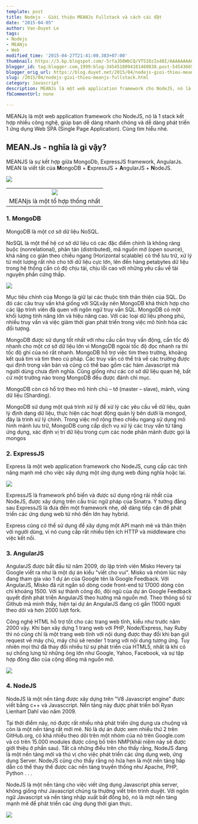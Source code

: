 ```yaml
---
template: post
title: Nodejs - Giới thiệu MEANJs Fullstack và cách cài đặt
date: "2015-04-05"
author: Van-Duyet Le
tags:
- Nodejs
- MEANjs
- Web
modified_time: '2015-04-27T21:41:00.383+07:00'
thumbnail: https://3.bp.blogspot.com/-5rfaJD0WbCQ/VT5I0zIo48I/AAAAAAAACbA/Z3PvVUVO7Vo/s1600/meanjs-intro.png
blogger_id: tag:blogger.com,1999:blog-3454518094181460838.post-5454366534033840823
blogger_orig_url: https://blog.duyet.net/2015/04/nodejs-gioi-thieu-meanjs-fullstack.html
slug: /2015/04/nodejs-gioi-thieu-meanjs-fullstack.html
category: Javascript
description: MEANJs là một web application framework cho NodeJS, nó là 1 stack kết hợp nhiều công nghệ, giúp bạn dễ dàng nhanh chóng và dễ dàng phát triển 1 ứng dụng Web SPA (Single Page Application). Cùng tìm hiểu nhé.
fbCommentUrl: none

---
```


MEANJs là một web application framework cho NodeJS, nó là 1 stack kết hợp nhiều công nghệ, giúp bạn dễ dàng nhanh chóng và dễ dàng phát triển 1 ứng dụng Web SPA (Single Page Application). Cùng tìm hiểu nhé.  

## MEAN.Js - nghĩa là gì vậy? 

  
MEANJS là sự kết hợp giữa MongoDb, ExpressJS framework, AngularJs.  
MEAN là viết tắt của **M**ongoDB + **E**xpressJS + **A**ngularJS + **N**odeJS.  
  

![](https://3.bp.blogspot.com/-5rfaJD0WbCQ/VT5I0zIo48I/AAAAAAAACbA/Z3PvVUVO7Vo/s1600/meanjs-intro.png)

<table align="center" cellpadding="0" cellspacing="0" class="tr-caption-container" style="margin-left: auto; margin-right: auto; text-align: center;"><tbody><tr><td style="text-align: center;"><img border="0" src="https://4.bp.blogspot.com/-733zSU8O2Ks/VT5KUPiciZI/AAAAAAAACbo/XdgpOsbRnsE/s1600/MEAN.io_vs_MEAN.JS_logos.png" style="margin-left: auto; margin-right: auto;" /></td></tr><tr><td class="tr-caption" style="text-align: center;">MEANjs là một tổ hợp thống nhất</td></tr></tbody></table>

### 1. MongoDB

MongoDB là một cơ sở dữ liệu NoSQL.  
  
NoSQL là một thế hệ cơ sở dữ liệu có các đặc điểm chính là không ràng buộc (nonrelational), phân tán (distributed), mã nguồn mở (open source), khả năng co giản theo chiều ngang (Horizontal scalable) có thể lưu trữ, xử lý từ một lượng rất nhỏ cho tới dữ liệu cực lớn, lên đến hàng petabytes dữ liệu trong hệ thống cần có độ chịu tải, chịu lỗi cao với những yêu cầu về tài nguyên phần cứng thấp.  
  

![](https://2.bp.blogspot.com/-9P59a2PDl-8/VT5JZdFLQAI/AAAAAAAACbI/TzA9efeYMso/s1600/mongodb_logo.png)

  
  
Mục tiêu chính của Mongo là giữ lại các thuộc tính thân thiện của SQL. Do đó các câu truy vấn khá giống với SQLvậy nên MongoDB khá thích hợp cho các lập trình viên đã quen với ngôn ngữ truy vấn SQL. MongoDB có một khối lượng tính năng lớn và hiệu năng cao. Với các loại dữ liệu phong phú, nhiều truy vấn và việc giảm thời gian phát triển trong việc mô hình hóa các đối tượng.  
  
MongoDB được sử dụng tốt nhất với nhu cầu cần truy vấn động, cần tốc độ nhanh cho một cơ sở dữ liệu lớn vì MongoDB ngoài tốc độ đọc nhanh ra thì tốc độ ghi của nó rất nhanh. MongoDB hỗ trợ việc tìm theo trường, khoảng kết quả tìm và tìm theo cú pháp. Các truy vấn có thể trả về các trường được qui định trong văn bản và cũng có thể bao gồm các hàm Javascript mà người dùng chưa định nghĩa. Cũng giống như các cơ sở dữ liệu quan hệ, bất cứ một trường nào trong MongoDB đều được đánh chỉ mục.  
  
MongoDB còn có hổ trợ theo mô hình chủ – tớ (master – slave), mảnh, vùng dữ liệu (Sharding).  
  
MongoDB sử dụng một quá trình xử lý để xử lý các yêu cầu về dữ liệu, quản lý định dạng dữ liệu, thực hiện các hoạt động quản lý bên dưới là mongod, đây là trình xử lý chính. Trong việc mở rộng theo chiều ngang sử dụng mô hình mảnh lưu trữ, MongoDB cung cấp dịch vụ xử lý các truy vấn từ tầng ứng dụng, xác định vị trí dữ liệu trong cụm các node phân mảnh được gọi là mongos  

### 2. ExpressJS

Express là một web application framework cho NodeJS, cung cấp các tính năng mạnh mẽ cho việc xây dựng một ứng dụng web đúng nghĩa hoặc lai.  
  

![](https://3.bp.blogspot.com/-9sNw-vESVqI/VT5Jp2o70iI/AAAAAAAACbQ/Qmsr8v1wr3Q/s1600/68747470733a2f2f692e636c6f756475702e636f6d2f7a6659366c4c376546612d3330303078333030302e706e67.png)

  
  
ExpressJS là framework phổ biến và được sử dụng rộng rãi nhất của NodeJS, được xây dựng trên cấu trúc ngữ pháp của Sinatra. Ý tưởng đằng sau ExpressJS là đưa đến một framework nhẹ, dễ dàng tiếp cận để phát triển các ứng dụng web từ nhỏ đến lớn hay hybrid.  
  
Express cũng có thể sử dụng để xây dựng một API mạnh mẽ và thân thiện với người dùng, vì nó cung cấp rất nhiều tiện ích HTTP và middleware cho việc kết nối.  
  

### 3. AngularJS

AngularJS được bắt đầu từ năm 2009, do lập trình viên Misko Hevery tại Google viết ra như là một dự án kiểu "viết cho vui". Misko và nhóm lúc này đang tham gia vào 1 dự án của Google tên là Google Feedback. Với AngularJS, Misko đã rút ngắn số dòng code front-end từ 17000 dòng còn chỉ khoảng 1500. Với sự thành công đó, đội ngũ của dự án Google Feedback quyết định phát triển AngularJS theo hướng mã nguồn mở. Theo thông số từ Github mà mình thấy, hiện tại dự án AngularJS đang có gần 11000 người theo dõi và hơn 2000 lượt fork.  
  
Công nghệ HTML hỗ trợ tốt cho các trang web tĩnh, kiểu như trước năm 2000 vậy. Khi bạn xây dựng 1 trang web với PHP, Node/Express, hay Ruby thì nó cũng chỉ là một trang web tĩnh với nội dung được thay đổi khi bạn gửi request về máy chủ, máy chủ sẽ render 1 trang với nội dung tương ứng. Tuy nhiên mọi thứ đã thay đổi nhiều từ sự phát triển của HTML5, nhất là khi có sự chống lưng từ những ông lớn như Google, Yahoo, Facebook, và sự tập hợp đông đảo của cộng đồng mã nguồn mở.  
  

![](https://1.bp.blogspot.com/-vnTxzXBRh4w/VT5J2NH3wBI/AAAAAAAACbY/42l-erQVw-g/s1600/angularjs-logo.png)

  

### 4. NodeJS

NodeJS là một nền tảng được xây dựng trên "V8 Javascript engine" được viết bằng c++ và Javasccript. Nền tảng này được phát triển bởi Ryan Lienhart Dahl vào năm 2009.  
  
Tại thời điểm này, nó được rất nhiều nhà phát triển ứng dụng ưa chuộng và còn là một nền tảng rất mới mẻ. Nó là dự án được xem nhiều thứ 2 trên GitHub.org, có khá nhiều theo dõi trên một nhóm của nó trên Google.com và có trên 15.000 modules được công bố trên NMP(khái niệm này sẽ được giới thiệu ở phần sau). Tất cả những điều trên cho thấy rằng, NodeJS đang là một nền tảng mới và thú vị cho việc phát triển các ứng dụng web, ứng dụng Server. NodeJS cũng cho thấy rằng nó hứa hẹn là một nền tảng hấp dẫn có thể thay thế được các nền tảng truyền thống như Apache, PHP, Python . . .  
  
NodeJS là một nền tảng cho việc viết ứng dụng Javascript phía server, không giống như Javascript chúng ta thường viết trên trình duyệt. Với ngôn ngữ Javascript và nền tảng nhập xuất bất đồng bộ, nó là một nền tảng mạnh mẽ để phát triển các ứng dụng thời gian thực.  
  

![](https://1.bp.blogspot.com/-KC5payxdP9Y/VT5KBt_nzNI/AAAAAAAACbg/wykU1hHPyV0/s1600/nodejs_logo_green.jpg)